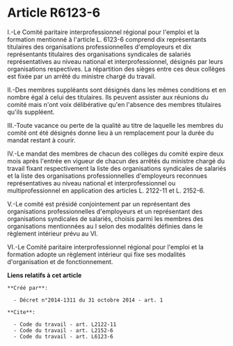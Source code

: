 # Article R6123-6

I.-Le Comité paritaire interprofessionnel régional pour l'emploi et la formation mentionné à l'article L. 6123-6 comprend dix
représentants titulaires des organisations professionnelles d'employeurs et dix représentants titulaires des organisations
syndicales de salariés représentatives au niveau national et interprofessionnel, désignés par leurs organisations
respectives. La répartition des sièges entre ces deux collèges est fixée par un arrêté du ministre chargé du travail. 

II.-Des membres suppléants sont désignés dans les mêmes conditions et en nombre égal à celui des titulaires. Ils peuvent
assister aux réunions du comité mais n'ont voix délibérative qu'en l'absence des membres titulaires qu'ils suppléent. 

III.-Toute vacance ou perte de la qualité au titre de laquelle les membres du comité ont été désignés donne lieu à un
remplacement pour la durée du mandat restant à courir. 

IV.-Le mandat des membres de chacun des collèges du comité expire deux mois après l'entrée en vigueur de chacun des arrêtés
du ministre chargé du travail fixant respectivement la liste des organisations syndicales de salariés et la liste des
organisations professionnelles d'employeurs reconnues représentatives au niveau national et interprofessionnel ou
multiprofessionnel en application des articles L. 2122-11 et L. 2152-6.

V.-Le comité est présidé conjointement par un représentant des organisations professionnelles d'employeurs et un représentant
des organisations syndicales de salariés, choisis parmi les membres des organisations mentionnées au I selon des modalités
définies dans le règlement intérieur prévu au VI. 

VI.-Le Comité paritaire interprofessionnel régional pour l'emploi et la formation adopte un règlement intérieur qui fixe ses
modalités d'organisation et de fonctionnement.

**Liens relatifs à cet article**

	**Créé par**:

	  - Décret n°2014-1311 du 31 octobre 2014 - art. 1

	**Cite**:

	  - Code du travail - art. L2122-11
	  - Code du travail - art. L2152-6
	  - Code du travail - art. L6123-6

